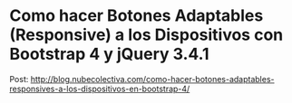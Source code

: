 # Como hacer Botones Adaptables (Responsive) a los Dispositivos con Bootstrap 4 y jQuery 3.4.1 

Post: http://blog.nubecolectiva.com/como-hacer-botones-adaptables-responsives-a-los-dispositivos-en-bootstrap-4/ 

